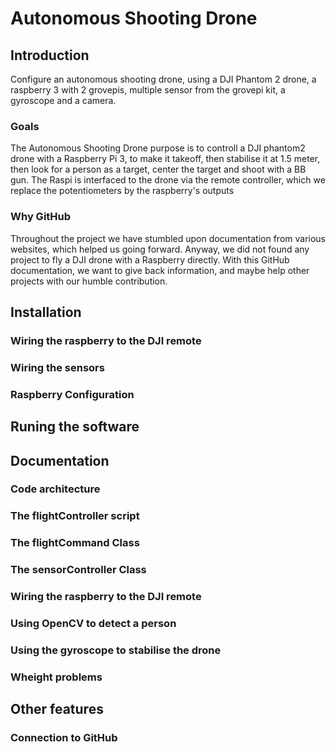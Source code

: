 # Autonomous Shooting Drone
## Introduction
Configure an autonomous shooting drone, using a DJI Phantom 2 drone, a raspberry 3 with 2 grovepis, multiple sensor from the grovepi kit, a gyroscope and a camera.

### Goals
The Autonomous Shooting Drone purpose is to controll a DJI phantom2 drone with a Raspberry Pi 3, to make it takeoff, then stabilise it at 1.5 meter, then look for a person as a target, center the target and shoot with a BB gun. The Raspi is interfaced to the drone via the remote controller, which we replace the potentiometers by the raspberry's outputs

### Why GitHub
Throughout the project we have stumbled upon documentation from various websites, which helped us going forward. Anyway, we did not found any project to fly a DJI drone with a Raspberry directly. With this GitHub documentation, we want to give back information, and maybe help other projects with our humble contribution.

## Installation
### Wiring the raspberry to the DJI remote

### Wiring the sensors

### Raspberry Configuration

## Runing the software

###

## Documentation
### Code architecture

### The flightController script

### The flightCommand Class

### The sensorController Class

### Wiring the raspberry to the DJI remote

### Using OpenCV to detect a person

### Using the gyroscope to stabilise the drone

### Wheight problems

## Other features
### Connection to GitHub
